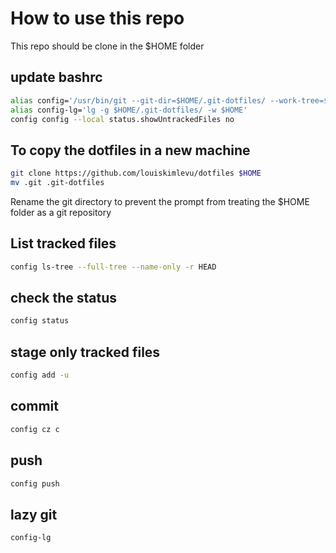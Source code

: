 # How to use this repo

This repo should be clone in the $HOME folder

## update bashrc
```bash
alias config='/usr/bin/git --git-dir=$HOME/.git-dotfiles/ --work-tree=$HOME'
alias config-lg='lg -g $HOME/.git-dotfiles/ -w $HOME'
config config --local status.showUntrackedFiles no
```

## To copy the dotfiles in a new machine

```bash
git clone https://github.com/louiskimlevu/dotfiles $HOME
mv .git .git-dotfiles
```

Rename the git directory to prevent the prompt from treating the $HOME folder as a git repository

## List tracked files

```bash
config ls-tree --full-tree --name-only -r HEAD
```

## check the status

```bash
config status
```

## stage only tracked files

```bash
config add -u
```

## commit

```bash
config cz c
```

## push

```bash
config push
```

## lazy git

```bash
config-lg
```
